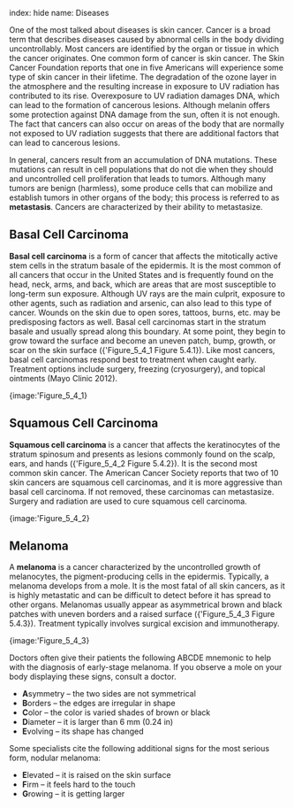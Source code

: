 index: hide
name: Diseases

One of the most talked about diseases is skin cancer. Cancer is a broad term that describes diseases caused by abnormal cells in the body dividing uncontrollably. Most cancers are identified by the organ or tissue in which the cancer originates. One common form of cancer is skin cancer. The Skin Cancer Foundation reports that one in five Americans will experience some type of skin cancer in their lifetime. The degradation of the ozone layer in the atmosphere and the resulting increase in exposure to UV radiation has contributed to its rise. Overexposure to UV radiation damages DNA, which can lead to the formation of cancerous lesions. Although melanin offers some protection against DNA damage from the sun, often it is not enough. The fact that cancers can also occur on areas of the body that are normally not exposed to UV radiation suggests that there are additional factors that can lead to cancerous lesions.

In general, cancers result from an accumulation of DNA mutations. These mutations can result in cell populations that do not die when they should and uncontrolled cell proliferation that leads to tumors. Although many tumors are benign (harmless), some produce cells that can mobilize and establish tumors in other organs of the body; this process is referred to as  **metastasis**. Cancers are characterized by their ability to metastasize.

## Basal Cell Carcinoma

 **Basal cell carcinoma** is a form of cancer that affects the mitotically active stem cells in the stratum basale of the epidermis. It is the most common of all cancers that occur in the United States and is frequently found on the head, neck, arms, and back, which are areas that are most susceptible to long-term sun exposure. Although UV rays are the main culprit, exposure to other agents, such as radiation and arsenic, can also lead to this type of cancer. Wounds on the skin due to open sores, tattoos, burns, etc. may be predisposing factors as well. Basal cell carcinomas start in the stratum basale and usually spread along this boundary. At some point, they begin to grow toward the surface and become an uneven patch, bump, growth, or scar on the skin surface ({'Figure_5_4_1 Figure 5.4.1}). Like most cancers, basal cell carcinomas respond best to treatment when caught early. Treatment options include surgery, freezing (cryosurgery), and topical ointments (Mayo Clinic 2012).


{image:'Figure_5_4_1}
        

## Squamous Cell Carcinoma

 **Squamous cell carcinoma** is a cancer that affects the keratinocytes of the stratum spinosum and presents as lesions commonly found on the scalp, ears, and hands ({'Figure_5_4_2 Figure 5.4.2}). It is the second most common skin cancer. The American Cancer Society reports that two of 10 skin cancers are squamous cell carcinomas, and it is more aggressive than basal cell carcinoma. If not removed, these carcinomas can metastasize. Surgery and radiation are used to cure squamous cell carcinoma.


{image:'Figure_5_4_2}
        

## Melanoma

A  **melanoma** is a cancer characterized by the uncontrolled growth of melanocytes, the pigment-producing cells in the epidermis. Typically, a melanoma develops from a mole. It is the most fatal of all skin cancers, as it is highly metastatic and can be difficult to detect before it has spread to other organs. Melanomas usually appear as asymmetrical brown and black patches with uneven borders and a raised surface ({'Figure_5_4_3 Figure 5.4.3}). Treatment typically involves surgical excision and immunotherapy.


{image:'Figure_5_4_3}
        

Doctors often give their patients the following ABCDE mnemonic to help with the diagnosis of early-stage melanoma. If you observe a mole on your body displaying these signs, consult a doctor.

  *  **A**symmetry – the two sides are not symmetrical
  *  **B**orders – the edges are irregular in shape
  *  **C**olor – the color is varied shades of brown or black
  *  **D**iameter – it is larger than 6 mm (0.24 in)
  *  **E**volving – its shape has changed

Some specialists cite the following additional signs for the most serious form, nodular melanoma:

  *  **E**levated – it is raised on the skin surface
  *  **F**irm – it feels hard to the touch
  *  **G**rowing – it is getting larger
